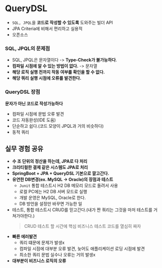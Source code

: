 # QueryDSL
- ``SQL, JPQL``을 **코드로 작성할 수 있도록** 도와주는 빌더 API
- JPA Criteria에 비해서 편리하고 실용적
- 오픈소스

### SQL, JPQL의 문제점
- SQL, JPQL은 문자열이다 -> **Type-Check가 불가능하다**.
- **컴파일 시점에 알 수 있는 방법이 없다.** -> 문자열
- **해당 로직 실행 전까지 작동 여부를 확인을 할 수 없다.**
- **해당 쿼리 실행 시점에 오류를 발견한다.**

### QueryDSL 장점
**문자가 아닌 코드로 작성가능하다**
- 컴파일 시점에 문법 오류 발견
- 코드 자동완성(IDE 도움)
- 단순하고 쉽다.(코드 모양이 JPQL과 거의 비슷하다)
- 동적 쿼리

## 실무 경험 공유
- **수 조 단위의 정산을 하는데, JPA로 다 처리**
- **크리티컬한 결제 같은 시스템도 JPA로 처리**
- **SpringBoot + JPA + QueryDSL 기본으로 깔고간다.**
- **유연한 DB변경(ex. MySQL -> Oracle)의 장점과 테스트**
    - ``Junit`` 통합 테스트시 H2 DB 메모리 모드로 돌려서 사용
    - 로컬 PC에는 H2 DB 서버 모드로 실행
    - 개발 운영은 MySQL, Oracle로 한다.
    - DB 방언을 설정만 바꾸면 가능한 일
- 테스트, 통합 테스트시 CRUD를 믿고간다.(내가 짠 쿼리는 그것을 마저 테스트를 거쳐가야한다.)
    > CRUD 테스트 할 시간에 핵심 비즈니스 테스트 코드를 열심히 짜자
- **빠른 에러발견**
    - 쿼리 떄문에 문제가 발생x
    - 컴파일 시점에 대부분 오류 발견, 늦어도 애플리케이션 로딩 시점에 발견
    - 최소한 쿼리 문법 실수나 오류는 거의 발생x
- **대부분이 비즈니스 로직의 오류**
